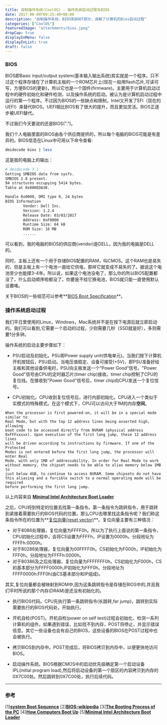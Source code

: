 ```yaml
---
title: 自制操作系统(CoolOS) - 操作系统启动过程与BIOS
date: 2017-08-09T09:25:40+08:00
description: "自制操作系统，BIOS和BOOT部分，讲解了计算机的Bios启动过程"
categories: ["CoolOS"]
featuredImage: "attachments/bios.jpeg"
dropCap: true
displayInMenu: false
displayInList: true
draft: false
---
```


### BIOS

BIOS即Basic input/output system(基本输入输出系统)其实就是一个程序。只不过这个程序存储在了计算机主板的一个ROM芯片上(现在一般用flash芯片,可读可写，方便BIOS的更新)，所以它也是一个固件(firmware)。主要用于计算机启动过程中的硬件初始化和硬件检测，以及操作系统的启动。被认为是计算机启动过程中运行的第一个程序。不过因为BIOS的一些缺点和限制，Intel又开发了EFI（现在的UEFI）来替代BIOS。UEFI相比BIOS有了很大的提升，而且更加灵活。BIOS正逐步被UEFI替代。



<!-- more -->


不过我们今天要说的还是BIOS(".")。

我们个人电脑里面的BIOS由各个供应商提供的，所以每个电脑的BIOS可能是有差异的。BIOS信息在Linux中可用以下命令查看:
```bash
dmidecode bios | less
```
这是我的电脑上的输出：
```bash
# dmidecode 3.1
Getting SMBIOS data from sysfs.
SMBIOS 2.8 present.
94 structures occupying 5414 bytes.
Table at 0x000EDA30.

Handle 0x0000, DMI type 0, 24 bytes
BIOS Information
        Vendor: Dell Inc.
        Version: 1.2.4
        Release Date: 03/03/2017
        Address: 0xF0000
        Runtime Size: 64 kB
        ROM Size: 16 MB
		......
```
可以看到，我的电脑的BIOS的供应商(vendor)是DELL，因为我的电脑是DELL的。

同时，主板上还有一个用于存储BIOS配置的RAM，叫CMOS。这个RAM也是易失的，但是主板上有一个电池一直给它供电，那样它就变成不易失的了。据说这个电池至少也能撑3-4年。所以说，如果这个电池没电了，那么你的所以BIOS配置都没了，什么启动顺序啦都没了。你要是不给它换电池，BIOS就只能一直使用默认设置咯。

关于BIOS的一些规范可以参考**[BIOS Boot Specification](https://acpica.org/sites/acpica/files/specsbbs101.pdf)**。

### 操作系统启动过程

我们平日里使用的Linux，Windows，Mac系统并不是在按下电源后就立即启动的。我们可以看到,它需要一个启动的过程，少则需要几秒（SSD就是好），多则需要1分多钟。

操作系统的启动主要步骤如下：

- PSU启动及初始化。PSU即Power supply unit(供电单元)。当我们按下计算机开机按钮后，PSU启动。当电压值稳定、设备可接受(+5V)，即PSU准备好给主板和其他设备供电时，PSU向主板发送一个“Power Good”信号。"Power Good"信号由CPU的定时器芯片(timer chip)接收。timer chip控制了CPU的复位线。在接收到"Power Good"信号后，timer chip向CPU发送一个复位信号。

- CPU初始化。CPU收到复位信号后，进行内部初始化。CPU进入一个类似于实模式的特殊模式。在这个模式下，CPU可以访问大于1M的内存**空间**。
```
When the processor is first powered-on, it will be in a special mode similar to
Real Mode, but with the top 12 address lines being asserted high, allowing
boot code to be accessed directly from NVRAM (physical address
0xFFFxxxxx). Upon execution of the first long jump, these 12 address lines
will be driven according to instructions by firmware. If one of the Protected
Modes is not entered before the first long jump, the processor will enter Real
Mode, with only 1MB of addressability. In order for Real Mode to work
without memory, the chipset needs to be able to alias memory below 1MB to
just below 4GB, to continue to access NVRAM. Some chipsets do not have
this aliasing and a forcible switch to a normal operating mode will be required
before performing the first long jump.
```
   以上内容来自 **[Minimal Intel Architecture Boot Loader](https://www.cs.cmu.edu/~410/doc/minimal_boot.pdf)**

   之后，CPU将到特定的位置去找第一条指令。第一条指令为跳转指令，用于跳转到紧接着需要执行的BIOS代码的位置。那么CPU去哪里找这条指令呢？我们称这条指令所在的位置为**[复位向量(reset vector)](https://en.wikipedia.org/wiki/Reset_vector)**。复位向量主要有三种情况：
 - 对于8086处理器，复位向量为FFFF0h。所以为了执行上面说的第一条指令，CPU初始化过程中，会将CS设置为FFFFh，IP设置为0000h。分段地址为FFFFh:0000h。
 - 对于80286处理器，复位向量为00FFFF0h。CS初始化为F000h，IP初始化为FFF0h。分段地址为FFFFh:0000h。
 - 对于80386及之后处理器，复位向量为FFFFFFF0h。CS初始化为F000h，CS的基本部分为FFFF0000h,IP初始化为FFF0h。分段地址为FFFF0000h:FFF0h(由CS基本部分和IP组成)。

  其实,复位向量都会被映射到ROM中,因为这条跳转指令是存储在BIOS中的,并且我们平时所说的那个内存(DRAM)是还没有初始化的。

- 执行BIOS代码。CPU先执行第一条跳转指令(长跳转,far jump)，跳转到实际需要执行的BIOS代码处，开始执行。

- 开机自检(POST)。开机自检(power on self test)过程会初始化、检测一系列计算机的组件。如果遇到错误，比如找不到内存，POST将停止，并显示错误信息。其它一些设备也会有自己的BIOS，这些设备的BIOS在POST过程中也会被执行。

- 拷贝BIOS到内存中。POST完成后，将BIOS拷贝到内存中，以便更快地访问BIOS。

- 启动操作系统。BIOS根据CMOS中的启动优先级确定第一个启动设备IPL(initial program load),然后将启动设备的第一个扇区的内容拷贝到内存的0X7C00处。然后跳转到0X7C00处，执行后续代码。

---

### 参考
[1]**[system Boot Sequence](http://www.pcguide.com/ref/mbsys/bios/bootSequence-c.html)**
[2]**[BIOS-wikipedia](https://en.wikipedia.org/wiki/BIOS)**
[3]**[The Booting Process of the PC](http://www.comptechdoc.org/hardware/pc/pcboot.html)**
[4]**[How Computers Boot Up](http://duartes.org/gustavo/blog/post/how-computers-boot-up/)**
[5]**[Minimal Intel Architecture Boot Loader](https://www.cs.cmu.edu/~410/doc/minimal_boot.pdf)**
